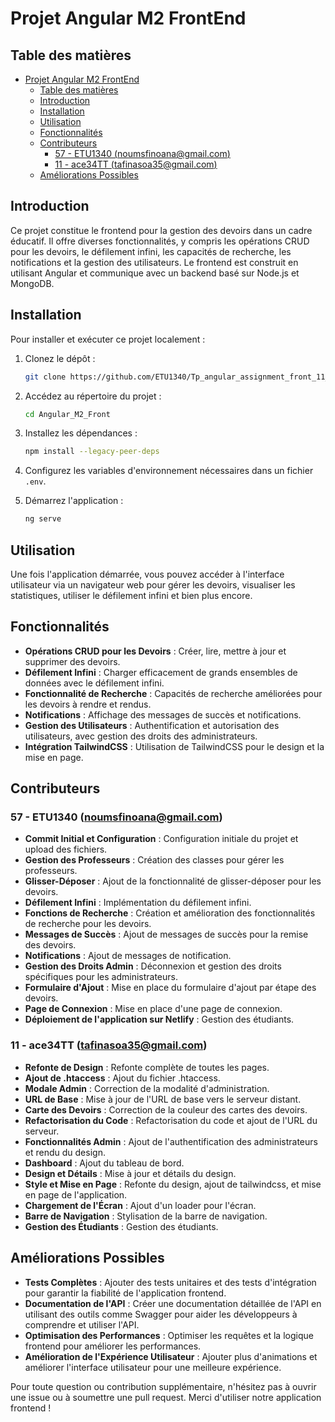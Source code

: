 # Projet Angular M2 FrontEnd

## Table des matières

- [Projet Angular M2 FrontEnd](#projet-angular-m2-frontend)
  - [Table des matières](#table-des-matières)
  - [Introduction](#introduction)
  - [Installation](#installation)
  - [Utilisation](#utilisation)
  - [Fonctionnalités](#fonctionnalités)
  - [Contributeurs](#contributeurs)
    - [57 - ETU1340 (noumsfinoana@gmail.com)](#57---etu1340-noumsfinoanagmailcom)
    - [11 - ace34TT (tafinasoa35@gmail.com)](#11---ace34tt-tafinasoa35gmailcom)
  - [Améliorations Possibles](#améliorations-possibles)

## Introduction

Ce projet constitue le frontend pour la gestion des devoirs dans un cadre éducatif. Il offre diverses fonctionnalités, y compris les opérations CRUD pour les devoirs, le défilement infini, les capacités de recherche, les notifications et la gestion des utilisateurs. Le frontend est construit en utilisant Angular et communique avec un backend basé sur Node.js et MongoDB.

## Installation

Pour installer et exécuter ce projet localement :

1. Clonez le dépôt :
   ```bash
   git clone https://github.com/ETU1340/Tp_angular_assignment_front_11_57.git
   ```

2. Accédez au répertoire du projet :
   ```bash
   cd Angular_M2_Front
   ```

3. Installez les dépendances :
   ```bash
   npm install --legacy-peer-deps
   ```

4. Configurez les variables d'environnement nécessaires dans un fichier `.env`.

5. Démarrez l'application :
   ```bash
   ng serve
   ```

## Utilisation

Une fois l'application démarrée, vous pouvez accéder à l'interface utilisateur via un navigateur web pour gérer les devoirs, visualiser les statistiques, utiliser le défilement infini et bien plus encore.

## Fonctionnalités

- **Opérations CRUD pour les Devoirs** : Créer, lire, mettre à jour et supprimer des devoirs.
- **Défilement Infini** : Charger efficacement de grands ensembles de données avec le défilement infini.
- **Fonctionnalité de Recherche** : Capacités de recherche améliorées pour les devoirs à rendre et rendus.
- **Notifications** : Affichage des messages de succès et notifications.
- **Gestion des Utilisateurs** : Authentification et autorisation des utilisateurs, avec gestion des droits des administrateurs.
- **Intégration TailwindCSS** : Utilisation de TailwindCSS pour le design et la mise en page.

## Contributeurs

### 57 - ETU1340 (noumsfinoana@gmail.com)
- **Commit Initial et Configuration** : Configuration initiale du projet et upload des fichiers.
- **Gestion des Professeurs** : Création des classes pour gérer les professeurs.
- **Glisser-Déposer** : Ajout de la fonctionnalité de glisser-déposer pour les devoirs.
- **Défilement Infini** : Implémentation du défilement infini.
- **Fonctions de Recherche** : Création et amélioration des fonctionnalités de recherche pour les devoirs.
- **Messages de Succès** : Ajout de messages de succès pour la remise des devoirs.
- **Notifications** : Ajout de messages de notification.
- **Gestion des Droits Admin** : Déconnexion et gestion des droits spécifiques pour les administrateurs.
- **Formulaire d'Ajout** : Mise en place du formulaire d'ajout par étape des devoirs.
- **Page de Connexion** : Mise en place d'une page de connexion.
- **Déploiement de l'application sur Netlify** : Gestion des étudiants.

### 11 - ace34TT (tafinasoa35@gmail.com)
- **Refonte de Design** : Refonte complète de toutes les pages.
- **Ajout de .htaccess** : Ajout du fichier .htaccess.
- **Modale Admin** : Correction de la modalité d'administration.
- **URL de Base** : Mise à jour de l'URL de base vers le serveur distant.
- **Carte des Devoirs** : Correction de la couleur des cartes des devoirs.
- **Refactorisation du Code** : Refactorisation du code et ajout de l'URL du serveur.
- **Fonctionnalités Admin** : Ajout de l'authentification des administrateurs et rendu du design.
- **Dashboard** : Ajout du tableau de bord.
- **Design et Détails** : Mise à jour et détails du design.
- **Style et Mise en Page** : Refonte du design, ajout de tailwindcss, et mise en page de l'application.
- **Chargement de l'Écran** : Ajout d'un loader pour l'écran.
- **Barre de Navigation** : Stylisation de la barre de navigation.
- **Gestion des Étudiants** : Gestion des étudiants.


## Améliorations Possibles

- **Tests Complètes** : Ajouter des tests unitaires et des tests d'intégration pour garantir la fiabilité de l'application frontend.
- **Documentation de l'API** : Créer une documentation détaillée de l'API en utilisant des outils comme Swagger pour aider les développeurs à comprendre et utiliser l'API.
- **Optimisation des Performances** : Optimiser les requêtes et la logique frontend pour améliorer les performances.
- **Amélioration de l'Expérience Utilisateur** : Ajouter plus d'animations et améliorer l'interface utilisateur pour une meilleure expérience.

Pour toute question ou contribution supplémentaire, n'hésitez pas à ouvrir une issue ou à soumettre une pull request. Merci d'utiliser notre application frontend !
